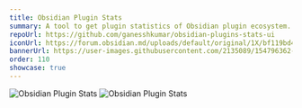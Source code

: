 ```yaml
---
title: Obsidian Plugin Stats
summary: A tool to get plugin statistics of Obsidian plugin ecosystem.
repoUrl: https://github.com/ganesshkumar/obsidian-plugins-stats-ui
iconUrl: https://forum.obsidian.md/uploads/default/original/1X/bf119bd48f748f4fd2d65f2d1bb05d3c806883b5.png 
bannerUrl: https://user-images.githubusercontent.com/2135089/154796362-e80a56b4-1f0f-451b-8bf3-3ed435c6b23f.png
order: 110
showcase: true
---
```




<!-- A WebApp to generate clipper (bookmarklet) to clip web content and paste it directly into Obsidian Vault in the local machine. -->

![Obsidian Plugin Stats](https://img.shields.io/github/stars/ganesshkumar/obsidian-plugins-stats-ui?style=social)
![Obsidian Plugin Stats](https://img.shields.io/w3c-validation/default?targetUrl=https%3A%2F%2Fobsidian-plugin-stats.vercel.app)
